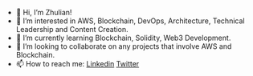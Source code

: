 - 👋 Hi, I’m Zhulian!
- 👀 I’m interested in AWS, Blockchain, DevOps, Architecture, Technical Leadership and Content Creation.
- 🌱 I’m currently learning Blockchain, Solidity, Web3 Development.
- 💞️ I’m looking to collaborate on any projects that involve AWS and Blockchain.
- 📫 How to reach me: [Linkedin](https://linkedin.com/in/zhginev) [Twitter](https://twitter.com/zhuginev)
